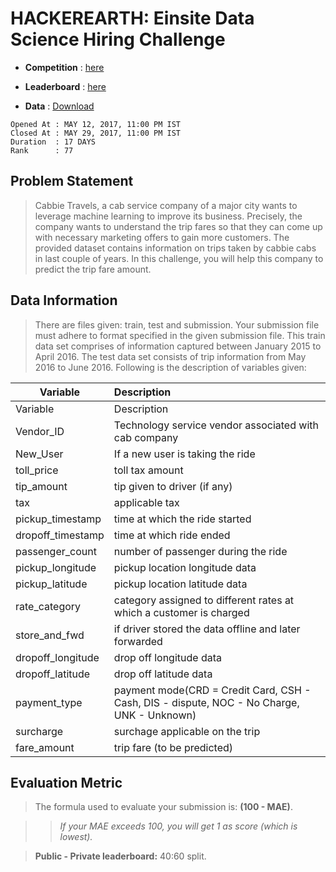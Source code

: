 # HACKEREARTH: Einsite Data Science Hiring Challenge
- **Competition** : [here](https://www.hackerearth.com/challenge/hiring/einsite-data-science-hiring-challenge/)

- **Leaderboard** : [here](https://www.hackerearth.com/challenge/hiring/einsite-data-science-hiring-challenge/leaderboard/)

- **Data**        : [Download](https://s3-ap-southeast-1.amazonaws.com/he-public-data/cabbie_datafa2fec8.zip)

```
Opened At : MAY 12, 2017, 11:00 PM IST
Closed At : MAY 29, 2017, 11:00 PM IST
Duration  : 17 DAYS
Rank      : 77
```

## Problem Statement
> Cabbie Travels, a cab service company of a major city wants to leverage machine learning to improve its business. Precisely, the company wants to understand the trip fares so that they can come up with necessary marketing offers to gain more customers. The provided dataset contains information on trips taken by cabbie cabs in last couple of years. In this challenge, you will help this company to predict the trip fare amount.

## Data Information
> There are files given: train, test and submission. Your submission file must adhere to format specified in the given submission file. This train data set comprises of information captured between January 2015 to April 2016. The test data set consists of trip information from May 2016 to June 2016. Following is the description of variables given:

|Variable|Description|
| ------------- |:-------------|
|Variable|Description|
|Vendor_ID|Technology service vendor associated with cab company|
|New_User|If a new user is taking the ride|
|toll_price|toll tax amount|
|tip_amount|tip given to driver (if any)|
|tax|applicable		tax
|pickup_timestamp|time at which the ride started|
|dropoff_timestamp|time at which ride ended|
|passenger_count|number of passenger during the ride|
|pickup_longitude|pickup location longitude data|
|pickup_latitude|pickup location latitude data|
|rate_category|category assigned to different rates at which a customer is charged|
|store_and_fwd|if driver stored the data offline and later forwarded|
|dropoff_longitude|drop off longitude data|
|dropoff_latitude|drop off latitude data|
|payment_type|payment mode(CRD = Credit Card, CSH - Cash, DIS - dispute, NOC - No Charge, UNK - Unknown)|
|surcharge|surchage applicable on the trip|
|fare_amount|trip fare (to be predicted)|

## Evaluation Metric
> The formula used to evaluate your submission is: **(100 - MAE)**.

>> *If your MAE exceeds 100, you will get 1 as score (which is lowest).*

> **Public - Private leaderboard:** 40:60 split.
